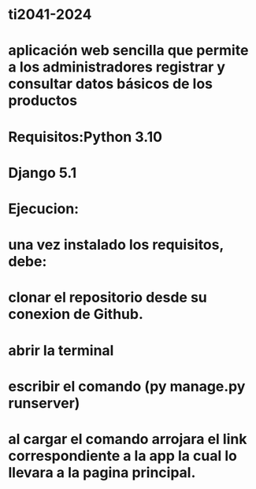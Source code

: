 # ti2041-2024
# aplicación web sencilla que permite a los administradores registrar y consultar datos básicos de los productos
# Requisitos:Python 3.10 
#            Django 5.1
# Ejecucion: 
# una vez instalado los requisitos, debe:
# clonar el repositorio desde su conexion de Github.
# abrir la terminal
# escribir el comando (py manage.py runserver)
# al cargar el comando arrojara el link correspondiente a la app la cual lo llevara a la pagina principal.